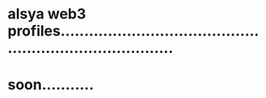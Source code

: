 # alsya web3 profiles.............................................................................
# soon...........
